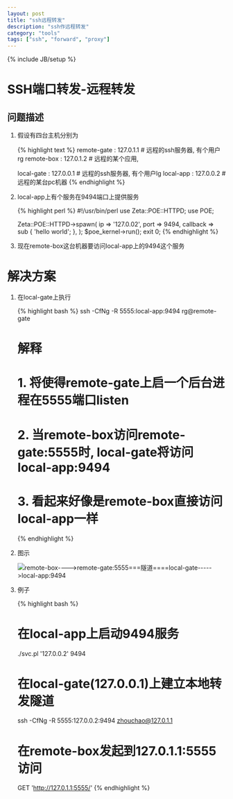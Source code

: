 ```yaml
---
layout: post
title: "ssh远程转发"
description: "ssh作远程转发"
category: "tools"
tags: ["ssh", "forward", "proxy"]
---
```


{% include JB/setup %}

# SSH端口转发-远程转发

## 问题描述
1. 假设有四台主机分别为

   {% highlight text %} 
   remote-gate : 127.0.1.1  # 远程的ssh服务器, 有个用户rg
   remote-box  : 127.0.1.2  # 远程的某个应用, 
   
   local-gate  : 127.0.0.1  # 远程的ssh服务器, 有个用户lg
   local-app   : 127.0.0.2  # 远程的某台pc机器
   {% endhighlight %} 
   
2. local-app上有个服务在9494端口上提供服务

   {% highlight perl %} 
   #!/usr/bin/perl
   use Zeta::POE::HTTPD;
   use POE;

   Zeta::POE::HTTPD->spawn( 
       ip       => '127.0.02',
       port     => 9494, 
       callback => sub { 'hello world'; },
   );
   $poe_kernel->run();
   exit 0;
   {% endhighlight %} 
   

   
3. 现在remote-box这台机器要访问local-app上的9494这个服务

# 解决方案
1. 在local-gate上执行

   {% highlight bash %} 
   ssh -CfNg -R 5555:local-app:9494 rg@remote-gate
   # 解释
   # 1. 将使得remote-gate上启一个后台进程在5555端口listen
   # 2. 当remote-box访问remote-gate:5555时, local-gate将访问local-app:9494
   # 3. 看起来好像是remote-box直接访问local-app一样
   {% endhighlight %} 

2. 图示

   ![remote-box---->remote-gate:5555===隧道====local-gate----->local-app:9494](images/remote_proxy.png)

3. 例子
  
   {% highlight bash %} 
   # 在local-app上启动9494服务
   ./svc.pl '127.0.0.2' 9494

   # 在local-gate(127.0.0.1)上建立本地转发隧道
   ssh -CfNg -R 5555:127.0.0.2:9494 zhouchao@127.0.1.1

   # 在remote-box发起到127.0.1.1:5555访问
   GET 'http://127.0.1.1:5555/'
   {% endhighlight %} 


